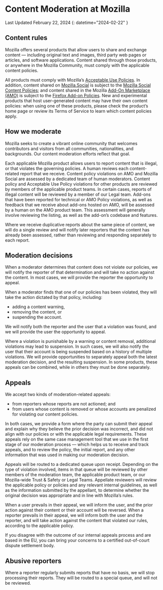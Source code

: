 # Content Moderation at Mozilla

Last Updated February 22, 2024
{: datetime="2024-02-22" }

## Content rules

Mozilla offers several products that allow users to share and exchange content — including original text and images, third party web pages or articles, and software applications. Content shared through those products, or anywhere in the Mozilla Community, must comply with the applicable content policies.

All products must comply with Mozilla’s [Acceptable Use Policies](https://www.mozilla.org/about/legal/acceptable-use). In addition, content shared on [Mozilla.Social](https://mozilla.social) is subject to the [Mozilla Social Content Policies](https://www.mozilla.org/about/governance/policies/social-content-policies); and content shared in the Mozilla [Add-On Marketplace (AMO)](https://addons.mozilla.org/firefox) is subject to the [Firefox Add-on Policies](https://extensionworkshop.com/documentation/publish/add-on-policies). New and experimental products that host user-generated content may have their own content policies: when using one of these products, please check the product’s home page or review its Terms of Service to learn which content policies apply.

## How we moderate

Mozilla seeks to create a vibrant online community that welcomes contributors and visitors from all communities, nationalities, and backgrounds. Our content moderation efforts reflect that goal.

Each applicable Mozilla product allows users to report content that is illegal, or that violates the governing policies. A human reviews each content-related report that we receive. Content policy violations on AMO and Mozilla Social are assessed by a dedicated team of human moderators. Content policy and Acceptable Use Policy violations for other products are reviewed by members of the applicable product teams. In certain cases, reports of illegal content will be reviewed by a member of our Legal team. Add-ons that have been reported for technical or AMO Policy violations, as well as feedback that we receive about add-ons hosted on AMO, will be assessed by a human on the AMO product team. This assessment will generally involve reviewing the listing, as well as the add-on’s codebase and features.

Where we receive duplicative reports about the same piece of content, we will do a single review and will notify later reporters that the content has already been assessed, rather than reviewing and responding separately to each report.

## Moderation decisions

When a moderator determines that content does not violate our policies, we will notify the reporter of that determination and will take no action against the content. In most cases, we will provide the reporter the opportunity to appeal.

When a moderator finds that one of our policies has been violated, they will take the action dictated by that policy, including:

* adding a content warning, 
* removing the content, or 
* suspending the account.

We will notify both the reporter and the user that a violation was found, and we will provide the user the opportunity to appeal.

Where a violation is punishable by a warning or content removal, additional violations may lead to suspension. In such cases, we will also notify the user that their account is being suspended based on a history of multiple violations. We will provide opportunities to separately appeal both the latest moderation decision, and the resulting suspension. In some products, these appeals can be combined, while in others they must be done separately. 

## Appeals

We accept two kinds of moderation-related appeals:

* from reporters whose reports are not actioned; and 
* from users whose content is removed or whose accounts are penalized for violating our content policies.

In both cases, we provide a form where the party can submit their appeal and explain why they believe the prior decision was incorrect, and did not align with our policies or with the applicable legal requirements. These appeals rely on the same case management tool that we use in the first stage of our moderation process — which helps us to receive and track appeals, and to review the policy, the initial report, and any other information that was used in making our moderation decision.

Appeals will be routed to a dedicated queue upon receipt. Depending on the type of violation involved, items in that queue will be reviewed by other members of the moderation team, the applicable product team, or our Mozilla-wide Trust & Safety or Legal Teams. Appellate reviewers will review the applicable policy or policies and any relevant internal guidelines, as well as the information submitted by the appellant, to determine whether the original decision was appropriate and in line with Mozilla’s rules.

When a user prevails in their appeal, we will inform the user, and the prior action against their content or their account will be reversed. When a reporter prevails in their appeal, we will inform both the user and the reporter, and will take action against the content that violated our rules, according to the applicable policy.

If you disagree with the outcome of our internal appeals process and are based in the EU, you can bring your concerns to a certified out-of-court dispute settlement body.

## Abusive reporters

Where a reporter regularly submits reports that have no basis, we will stop processing their reports. They will be routed to a special queue, and will not be reviewed.

